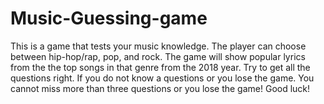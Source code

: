 # Music-Guessing-game
This is a game that tests your music knowledge. The player can choose between hip-hop/rap, pop, and rock. The game will show popular lyrics from the the top songs in that genre from the 2018 year. Try to get all the questions right. If you do not know a questions or you lose the game. You cannot miss more than three questions or you lose the game! Good luck!
